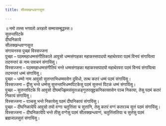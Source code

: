 ```yaml
---
title: सीलक्खन्धवग्गसुत्त

---
```

॥ नमो तस्स भगवतो अरहतो सम्मासम्बुद्धस्स॥  
सुत्तन्तपिटके  
दीघनिकाये  
सीलक्खन्धवग्गसुत्त  
संगायनस्स पुच्छा विस्सज्‍जना  
पुच्छा – पठममहाधम्मसंगीतिकाले आवुसो धम्मसंगाहका महाकस्सपादयो महाथेरवरा पठमं विनयं संगायित्वा तदनन्तरं कं नाम पावचनं संगायिंसु।  
विस्सज्‍जना – पठममहाधम्मसंगीतियं भन्ते धम्मसंगाहका महाकस्सपादयो महाथेरवरा पठमं विनयं संगायित्वा तदनन्तरं धम्मं संगायिंसु।  
पुच्छा – धम्मो नाम आवुसो सुत्तन्ताभिधम्मवसेन दुविधो, तत्थ कतरं धम्मं पठमं संगायिंसु।  
विस्सज्‍जना – द्वीसु भन्ते धम्मेसु सुत्तन्ताभिधम्मपिटकेसु पठमं सुत्तन्तं पिटकं धम्मं संगायिंसु।  
पुच्छा – सुत्तन्तपिटके पि आवुसो दीघमज्झिमसंयुत्तअङ्गुत्तरखुद्दकनिकायवसेन पञ्‍च निकाया, तेसु पठमं कतरं निकायं संगायिंसु।  
विस्सज्‍जना – पञ्‍चसु भन्ते निकायेसु पठमं दीघनिकायं संगायिंसु।  
पुच्छा – दीघनिकायेपि आवुसो तयो वग्गा चतुत्तिंसा च सुत्तानि, तेसु कतरं वग्गं कतरञ्‍च सुत्तं पठमं संगायिंसु।  
विस्सज्‍जना – दीघनिकायेपि भन्ते तीसु वग्गेसु पठमं सीलक्खन्धवग्गं, चतुत्तिंसतिया च सुत्तेसु पठमं ब्रह्मजालसुत्तं संगायिंसु।  